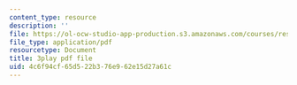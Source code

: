 ```yaml
---
content_type: resource
description: ''
file: https://ol-ocw-studio-app-production.s3.amazonaws.com/courses/res-18-006-calculus-revisited-single-variable-calculus-fall-2010/4c6f94cf65d522b376e962e15d27a61c_U40Q3SzzEtU.pdf
file_type: application/pdf
resourcetype: Document
title: 3play pdf file
uid: 4c6f94cf-65d5-22b3-76e9-62e15d27a61c
---
```

